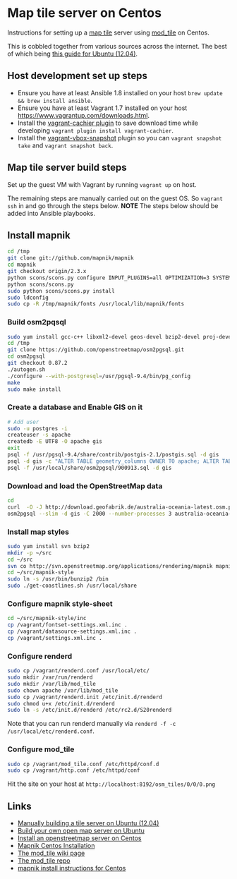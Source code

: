 # Map tile server on Centos

Instructions for setting up a [map tile](https://msdn.microsoft.com/en-us/library/bb259689.aspx) server using [mod_tile](http://wiki.openstreetmap.org/wiki/Mod_tile) on Centos.

This is cobbled together from various sources across the internet. The best of which being [this guide for Ubuntu (12.04)](https://switch2osm.org/serving-tiles/manually-building-a-tile-server-12-04/).

## Host development set up steps

- Ensure you have at least Ansible 1.8 installed on your host `brew update && brew install ansible`.
- Ensure you have at least Vagrant 1.7 installed on your host https://www.vagrantup.com/downloads.html.
- Install the [vagrant-cachier plugin](https://github.com/fgrehm/vagrant-cachier) to save download time while developing `vagrant plugin install vagrant-cachier`.
- Install the [vagrant-vbox-snapshot](https://github.com/dergachev/vagrant-vbox-snapshot) plugin so you can `vagrant snapshot take` and `vagrant snapshot back`.

## Map tile server build steps

Set up the guest VM with Vagrant by running `vagrant up` on host.

The remaining steps are manually carried out on the guest OS. So `vagrant ssh` in and go through the steps below. **NOTE** The steps below should be added into Ansible playbooks.

## Install mapnik

```sh
cd /tmp
git clone git://github.com/mapnik/mapnik
cd mapnik
git checkout origin/2.3.x
python scons/scons.py configure INPUT_PLUGINS=all OPTIMIZATION=3 SYSTEM_FONTS=/usr/share/fonts/ PG_CONFIG=/usr/pgsql-9.4/bin/pg_config BOOST_INCLUDES=/usr/local/include/boost/
python scons/scons.py
sudo python scons/scons.py install
sudo ldconfig
sudo cp -R /tmp/mapnik/fonts /usr/local/lib/mapnik/fonts
```

### Build osm2pqsql

```sh
sudo yum install gcc-c++ libxml2-devel geos-devel bzip2-devel proj-devel protobuf-compiler postgresql94-devel postgresql94-contrib protobuf-c-devel
cd /tmp
git clone https://github.com/openstreetmap/osm2pgsql.git
cd osm2pgsql
git checkout 0.87.2
./autogen.sh
./configure --with-postgresql=/usr/pgsql-9.4/bin/pg_config
make
sudo make install
```

### Create a database and Enable GIS on it

```sh
# Add user
sudo -u postgres -i
createuser -s apache
createdb -E UTF8 -O apache gis
exit
psql -f /usr/pgsql-9.4/share/contrib/postgis-2.1/postgis.sql -d gis
psql -d gis -c "ALTER TABLE geometry_columns OWNER TO apache; ALTER TABLE spatial_ref_sys OWNER TO apache;"
psql -f /usr/local/share/osm2pgsql/900913.sql -d gis
```

### Download and load the OpenStreetMap data

```sh
cd
curl  -O -J http://download.geofabrik.de/australia-oceania-latest.osm.pbf
osm2pgsql --slim -d gis -C 2000 --number-processes 3 australia-oceania-latest.osm.pbf
```

### Install map styles

```sh
sudo yum install svn bzip2
mkdir -p ~/src
cd ~/src
svn co http://svn.openstreetmap.org/applications/rendering/mapnik mapnik-style
cd ~/src/mapnik-style
sudo ln -s /usr/bin/bunzip2 /bin
sudo ./get-coastlines.sh /usr/local/share
```

### Configure mapnik style-sheet

```sh
cd ~/src/mapnik-style/inc
cp /vagrant/fontset-settings.xml.inc .
cp /vagrant/datasource-settings.xml.inc .
cp /vagrant/settings.xml.inc .
```

### Configure renderd

```sh
sudo cp /vagrant/renderd.conf /usr/local/etc/
sudo mkdir /var/run/renderd
sudo mkdir /var/lib/mod_tile
sudo chown apache /var/lib/mod_tile
sudo cp /vagrant/renderd.init /etc/init.d/renderd
sudo chmod u+x /etc/init.d/renderd
sudo ln -s /etc/init.d/renderd /etc/rc2.d/S20renderd
```

Note that you can run renderd manually via `renderd -f -c /usr/local/etc/renderd.conf`.

<!-- sudo chown apache /var/run/renderd -->

### Configure mod_tile

```sh
sudo cp /vagrant/mod_tile.conf /etc/httpd/conf.d
sudo cp /vagrant/http.conf /etc/httpd/conf
```

Hit the site on your host at `http://localhost:8192/osm_tiles/0/0/0.png`

## Links

- [Manually building a tile server on Ubuntu (12.04)](https://switch2osm.org/serving-tiles/manually-building-a-tile-server-12-04/)
- [Build your own open map server on Ubuntu](http://weait.com/content/build-your-own-openstreetmap-server-lucid)
- [Install an openstreetmap server on Centos](http://duemafoss.blogspot.com.au/2014/02/installation-of-openstreetmap-server-on.html)
- [Mapnik Centos Installation](https://github.com/mapnik/mapnik/wiki/CentOS_RHEL)
- [The mod_tile wiki page](http://wiki.openstreetmap.org/wiki/Mod_tile)
- [The mod_tile repo](https://github.com/openstreetmap/mod_tile)
- [mapnik install instructions for Centos](https://github.com/mapnik/mapnik/wiki/CentOS_RHEL)

